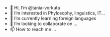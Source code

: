 - 👋 Hi, I’m @tania-vorkuta
- 👀 I’m interested in Phylosophy, linguistics, IT...
- 🌱 I’m currently learning foreign languages
- 💞️ I’m looking to collaborate on ...
- 📫 How to reach me ...

<!---
tania-vorkuta/tania-vorkuta is a ✨ special ✨ repository because its `README.md` (this file) appears on your GitHub profile.
You can click the Preview link to take a look at your changes.
--->
